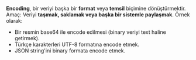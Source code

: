 **Encoding**, bir veriyi başka bir **format** veya **temsil** biçimine dönüştürmektir. 
Amaç: Veriyi **taşımak, saklamak veya başka bir sistemle paylaşmak**.
Örnek olarak:
- Bir resmin base64 ile encode edilmesi (binary veriyi text haline getirmek).
- Türkçe karakterleri UTF-8 formatına encode etmek.
- JSON string'ini binary formata encode etmek.

